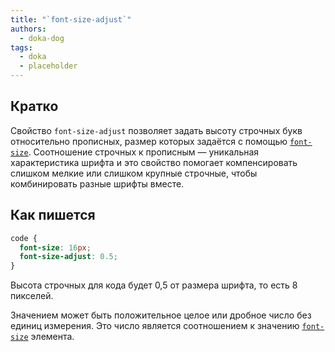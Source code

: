 ```yaml
---
title: "`font-size-adjust`"
authors:
  - doka-dog
tags:
  - doka
  - placeholder
---
```


## Кратко

Свойство `font-size-adjust` позволяет задать высоту строчных букв относительно прописных, размер которых задаётся с помощью [`font-size`](/css/font-size/). Соотношение строчных к прописным — уникальная характеристика шрифта и это свойство помогает компенсировать слишком мелкие или слишком крупные строчные, чтобы комбинировать разные шрифты вместе.

## Как пишется

```css
code {
  font-size: 16px;
  font-size-adjust: 0.5;
}
```

Высота строчных для кода будет 0,5 от размера шрифта, то есть 8 пикселей.

Значением может быть положительное целое или дробное число без единиц измерения. Это число является соотношением к значению [`font-size`](/css/font-size/) элемента.
